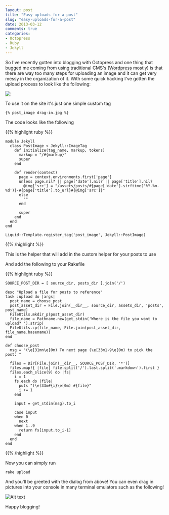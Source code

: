 ```yaml
---
layout: post
title: "Easy uploads for a post"
slug: "easy-uploads-for-a-post"
date: 2013-03-12
comments: true
categories: 
- Octopress
- Ruby
- Jekyll
---
```


So I've recently gotten into blogging with Octopress and one thing that bugged me coming from using traditional CMS's ([Wordpress](http://wordpress.org/) mostly) is that there are way too many steps for uploading an image and it can get very messy in the organization of it. With some quick hacking I've gotten the upload process to look like the following:

![](/images/posts/2013/interaction.jpg)

<!--more-->

To use it on the site it's just one simple custom tag

`{% post_image drag-in.jpg %}`

The code looks like the following

{{% highlight ruby %}}
```
module Jekyll
  class PostImage < Jekyll::ImageTag
    def initialize(tag_name, markup, tokens)
      markup = "/#{markup}"
      super
    end

    def render(context)
      page = context.environments.first['page']
      unless page.nil? || page['date'].nil? || page['title'].nil?
        @img['src'] = "/assets/posts/#{page['date'].strftime('%Y-%m-%d')}-#{page['title'].to_url}#{@img['src']}" 
      else
        ""
      end

      super
    end
  end
end

Liquid::Template.register_tag('post_image', Jekyll::PostImage)
```
{{% /highlight %}}

This is the helper that will add in the custom helper for your posts to use

And add the following to your Rakefile

{{% highlight ruby %}}
```
SOURCE_POST_DIR = [ source_dir, posts_dir ].join('/')

desc "Upload a file for posts to reference"
task :upload do |args|
  post_name = choose_post
  post_asset_dir = File.join(__dir__, source_dir, assets_dir, 'posts', post_name)
  FileUtils.mkdir_p(post_asset_dir)
  file_name = Pathname.new(get_stdin('Where is the file you want to upload? ').strip)
  FileUtils.cp(file_name, File.join(post_asset_dir, file_name.basename))
end

def choose_post
  msg = "(\e[31mn\e[0m) To next page (\e[33m1-9\e[0m) to pick the post: "

  files = Dir[File.join(__dir__, SOURCE_POST_DIR, '*')]
  files.map!{ |file| file.split('/').last.split('.markdown').first }
  files.each_slice(9) do |fs|
    i = 1
    fs.each do |file|
      puts "(\e[33m#{i}\e[0m) #{file}"
      i += 1
    end

    input = get_stdin(msg).to_i

    case input
    when 0
      next
    when 1..9
      return fs[input.to_i-1]
    end
  end
end
```
{{% /highlight %}}

Now you can simply run

`rake upload`

And you'll be greeted with the dialog from above! You can even drag in pictures into your console in many terminal emulators such as the following!

![Alt text](/images/posts/2013/drag-in.jpg)

Happy blogging!

